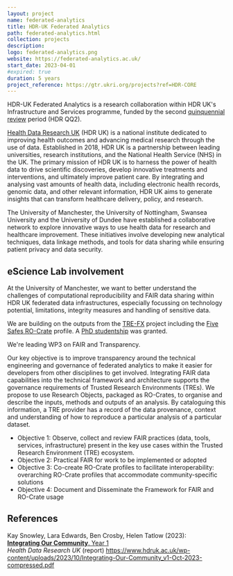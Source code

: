 ```yaml
---
layout: project
name: federated-analytics
title: HDR-UK Federated Analytics
path: federated-analytics.html
collection: projects
description: 
logo: federated-analytics.png
website: https://federated-analytics.ac.uk/
start_date: 2023-04-01
#expired: true
duration: 5 years
project_reference: https://gtr.ukri.org/projects?ref=HDR-CORE
---
```


HDR-UK Federated Analytics is a research collaboration within HDR UK's Infrastructure and Services programme, funded by the second [quinquennial review](https://www.hdruk.org/quinquennial-review/) period (HDR QQ2).

[Health Data Research UK](https://www.hdruk.ac.uk) (HDR UK) is a national institute dedicated to improving health outcomes and advancing medical research through the use of data. Established in 2018, HDR UK is a partnership between leading universities, research institutions, and the National Health Service (NHS) in the UK. The primary mission of HDR UK is to harness the power of health data to drive scientific discoveries, develop innovative treatments and interventions, and ultimately improve patient care. By integrating and analysing vast amounts of health data, including electronic health records, genomic data, and other relevant information, HDR UK aims to generate insights that can transform healthcare delivery, policy, and research.

The University of Manchester, the University of Nottingham, Swansea University and the University of Dundee have established a collaborative network to explore innovative ways to use health data for research and healthcare improvement. These initiatives involve developing new analytical techniques, data linkage methods, and tools for data sharing while ensuring patient privacy and data security. 


## eScience Lab involvement

At the University of Manchester, we want to better understand the challenges of computational reproducibility and FAIR data sharing within HDR UK federated data infrastructures, especially focussing on technology potential, limitations, integrity measures and handling of sensitive data.

We are building on the outputs from the [TRE-FX](../tre-fx/) project including the [Five Safes RO-Crate](https://w3id.org/5s-crate/) profile. A [PhD studentship](/hdr/phd/2023/07/18/hdr-uk-phd-studentship/) was granted.

We're leading WP3 on FAIR and Transparency. 

Our key objective is to improve transparency around the technical engineering and governance of federated analytics to make it easier for developers from other disciplines to get involved. 
Integrating FAIR data capabilities into the technical framework and architecture supports the governance requirements of Trusted Research Environments (TREs). We propose to use Research Objects, packaged as RO-Crates, to organise and describe the inputs, methods and outputs of an analysis. By cataloguing this information, a TRE provider has a record of the data provenance, context and understanding of how to reproduce a particular analysis of a particular dataset.

- Objective 1: Observe, collect and review FAIR practices (data, tools, services, infrastructure) present in the key use cases within the Trusted Research Environment (TRE) ecosystem.
- Objective 2: Practical FAIR for work to be implemented or adopted
- Objective 3: Co-create RO-Crate profiles to facilitate interoperability: overarching RO-Crate profiles that accommodate community-specific solutions
- Objective 4: Document and Disseminate the Framework for FAIR and RO-Crate usage 


## References

Kay Snowley, Lara Edwards, Ben Crosby, Helen Tatlow (2023):  
[**Integrating Our Community**. Year 1](https://www.hdruk.ac.uk/wp-content/uploads/2023/10/Integrating-Our-Community_v1-Oct-2023-compressed.pdf)  
_Health Data Research UK_ (report) 
<https://www.hdruk.ac.uk/wp-content/uploads/2023/10/Integrating-Our-Community_v1-Oct-2023-compressed.pdf>

